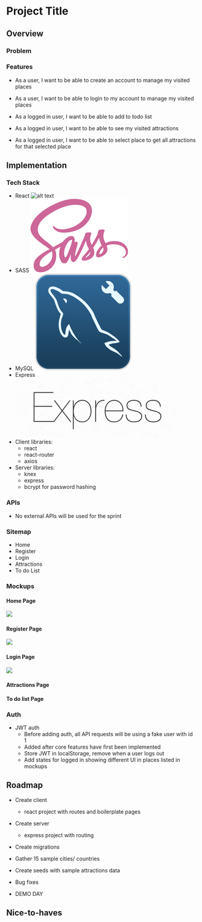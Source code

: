 # Project Title


## Overview


### Problem



### Features

- As a user, I want to be able to create an account to manage my visited places
- As a user, I want to be able to login to my account to manage my visited places

- As a logged in user, I want to be able to add to todo list
- As a logged in user, I want to be able to see my visited attractions
- As a logged in user, I want to be able to select place to get all attractions for that selected place


## Implementation

### Tech Stack

- React ![alt text](README-images/reactlogo.png)
- SASS ![alt text](README-images/sass_logo.png)
- MySQL ![alt text](README-images/mysql_logo.png)
- Express ![alt text](README-images/express_logo.png)
- Client libraries: 
    - react
    - react-router
    - axios
- Server libraries:
    - knex
    - express
    - bcrypt for password hashing

### APIs

- No external APIs will be used for the sprint

### Sitemap

- Home 
- Register
- Login
- Attractions
- To do List

### Mockups

#### Home Page
![](home.png)

#### Register Page
![](register.png)

#### Login Page
![](login.png)

#### Attractions Page


#### To do list Page





### Auth

- JWT auth
    - Before adding auth, all API requests will be using a fake user with id 1
    - Added after core features have first been implemented
    - Store JWT in localStorage, remove when a user logs out
    - Add states for logged in showing different UI in places listed in mockups

## Roadmap

- Create client
    - react project with routes and boilerplate pages

- Create server
    - express project with routing

- Create migrations

- Gather 15 sample cities/ countries

- Create seeds with sample attractions data

- Bug fixes

- DEMO DAY

## Nice-to-haves


